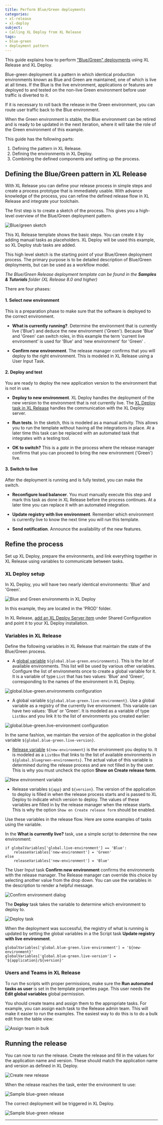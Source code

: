 ```yaml
---
title: Perform Blue/Green deployments
categories:
- xl-release
- xl-deploy
subject:
- Calling XL Deploy from XL Release
tags:
- blue-green
- deployment pattern
---
```


This guide explains how to perform ["Blue/Green" deployments](http://martinfowler.com/bliki/BlueGreenDeployment.html) using XL Release and XL Deploy.

Blue-green deployment is a pattern in which identical production environments known as Blue and Green are maintained, one of which is live at all times.
If the Blue is the live environment, applications or features are deployed to and tested on the non-live Green environment before user traffic is diverted to it.

If it is necessary to roll back the release in the Green environment, you can route user traffic back to the Blue environment.

When the Green environment is stable, the Blue environment can be retired and is ready to be updated in the next iteration, where it will take the role of the Green environment of this example.

This guide has the following parts:

1. Defining the pattern in XL Release.
2. Defining the environments in XL Deploy.
3. Combining the defined components and setting up the process.

## Defining the Blue/Green pattern in XL Release

With XL Release you can define your release process in simple steps and create a process prototype that is immediately usable. With advance knowledge of the process, you can refine the defined release flow in XL Release and integrate your toolchain.

The first step is to create a sketch of the process. This gives you a high-level overview of the Blue/Green deployment pattern.

![Blue/green sketch](../images/bluegreen/bluegreen-sketch.png)

This XL Release template shows the basic steps. You can create it by adding manual tasks as placeholders. XL Deploy will be used this example, so XL Deploy stub tasks are added.

This high level sketch is the starting point of your Blue/Green deployment process. The primary purpose is to be detailed description of Blue/Green deployments, but can be used as a workflow model.

_The Blue/Green Release deployment template can be found in the **Samples & Tutorials** folder (XL Release 8.0 and higher)_

There are four phases:

#### 1. **Select new environment**

This is a preparation phase to make sure that the software is deployed to the correct environment.

 * **What is currently running?**. Determine the environment that is currently live ('Blue') and deduce the new environment ('Green'). Because 'Blue' and 'Green' can switch roles, in this example the term 'current live environment' is used for 'Blue' and 'new environment' for 'Green' .

 * **Confirm new environment**. The release manager confirms that you will deploy to the right environment. This is modeled in XL Release using a User Input Task.

#### 2. **Deploy and test**

You are ready to deploy the new application version to the environment that is not in use.

 * **Deploy to new environment**. XL Deploy handles the deployment of the new version to the environment that is not currently live. The [XL Deploy task in XL Release](/xl-release/how-to/xld-plugin.html) handles the communication with the XL Deploy server.

 * **Run tests**. In the sketch, this is modeled as a manual activity. This allows you to run the template without having all the integrations in place. At a later time this task can be replaced with an automated task that integrates with a testing tool.

 * **OK to switch?** This is a *gate* in the process where the release manager confirms that you can proceed to bring the new environment ('Green') live.

#### 3. **Switch to live**

After the deployment is running and is fully tested, you can make the switch.

* **Reconfigure load balancer**. You must manually execute this step and mark this task as done in XL Release before the process continues. At a later time you can replace it with an automated integration.

* **Update registry with live environment**. Remember which environment is currently live to know the next time you will run this template.

* **Send notification**. Announce the availability of the new features.


## Refine the process

Set up XL Deploy, prepare the environments, and link everything together in XL Release using variables to communicate between tasks.

### XL Deploy setup

In XL Deploy, you will have two nearly identical environments: 'Blue' and 'Green'.

![Blue and Green environments in XL Deploy](../images/bluegreen/bluegreen-xldeploy.png)

In this example, they are located in the 'PROD' folder.

In XL Release, [add an XL Deploy Server item](/xl-release/how-to/xld-plugin.html#configure-xl-deploy-server-shared-configuration) under Shared Configuration and point it to your XL Deploy installation.

### Variables in XL Release

Define the following variables in XL Release that maintain the state of the Blue/Green process.

* A [global variable](https://docs.xebialabs.com/xl-release/how-to/configure-global-variables.html) `${global.blue-green.environments}`. This is the list of available environments. This list will be used by various other variables. Configure the list of environments once to create a global variable for it. It is a variable of type `List` that has two values: 'Blue' and 'Green', corresponding to the names of the environment in XL Deploy.

![global.blue-green.environments configuration](../images/bluegreen/bluegreen-globalvariable-list.png)

* A global variable `${global.blue-green.live-environment}`. Use a global variable as a registry of the currently live environment. This variable can have two values: 'Blue' or 'Green'. It is modeled as a variable of type `ListBox` and you link it to the list of environments you created earlier:

![global.blue-green.live-environment configuration](../images/bluegreen/bluegreen-globalvariable.png)

In the same fashion, we maintain the version of the application in the global variable `${global.blue-green.live-version}`.

* [Release variable](/xl-release/how-to/create-release-variables.html) `${new-environment}` is the environment you deploy to. It is modeled as a `ListBox` that links to the list of available environments in `${global.bluegreen-environments}`. The actual value of this variable is determined during the release process and are not filled in by the user. This is why you must uncheck the option **Show on Create release form**.

![New environment variable](../images/bluegreen/bluegreen-release-variable.png)

* Release variables `${app}` and `${version}`. The version of the application to deploy is filled in when the release process starts and is passed to XL Deploy to indicate which version to deploy. The values of these variables are filled in by the release manager when the release starts. This is why the option `Show en Create release form` should be enabled.

Use these variables in the release flow. Here are some examples of tasks using the variable.

In the **What is currently live?** task, use a simple script to determine the new environment:

	if globalVariables['global.live-environment'] == 'Blue':
	    releaseVariables['new-environment'] = 'Green'
	else
	    releaseVariables['new-environment'] = 'Blue'

The User Input task **Confirm new environment** confirms the environments with the release manager. The Release manager can override this choice by selecting another value from the drop down. You can use the variables in the description to render a helpful message.

![Confirm environment dialog](../images/bluegreen/bluegreen-userinput.png)

The **Deploy** task takes the variable to determine which environment to deploy to.

![Deploy task](../images/bluegreen/bluegreen-deploytask.png)

When the deployment was successful, the registry of what is running is updated by setting the global variables in a the Script task **Update registry with live environment**.

	globalVariables['global.blue-green.live-environment'] = '${new-environment}'
	globalVariables['global.blue-green.live-version'] = '${application}/${version}'


### Users and Teams in XL Release

To run the scripts with proper permissions, make sure the **Run automated tasks as user** is set in the template properties page. This user needs the **Edit global variables** global permission.

You should create teams and assign them to the appropriate tasks. For example, you can assign each task to the Release admin team. This will make it easier to run the examples. The easiest way to do this is to do a bulk edit from the table view:

![Assign team in bulk](../images/bluegreen/bluegreen-bulk-assignment.png)

## Running the release

You can now to run the release. Create the release and fill in the values for the application name and version. These should match the application name and version as defined in XL Deploy.

![Create new release](../images/bluegreen/bluegreen-create-release.png)

When the release reaches the task, enter the environment to use:

![Sample blue-green release](../images/bluegreen/bluegreen-choose-target.png)

The correct deployment will be triggered in XL Deploy.

![Sample blue-green release](../images/bluegreen/bluegreen-deployment.png)


----

<!-- NOTES



#### Refine process: Retire old environment OR rollback

* User Input boolean or list box
* Precondition on block 'Undeploy' or 'Rollback'

Integrate load balancer


#### Blue/Green with Kubernetes

* Don't recycle the old env.


#### Why not everything in XL Deploy?

* Some steps may need time
* Integrations with tools that are not related to deployment, e.g. sending email.

-->

